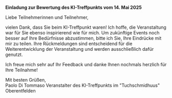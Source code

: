 **Einladung zur Bewertung des KI-Treffpunkts vom 14. Mai 2025**

Liebe Teilnehmerinnen und Teilnehmer,

vielen Dank, dass Sie beim KI-Treffpunkt waren! Ich hoffe, die Veranstaltung war für Sie ebenso inspirierend wie für mich. Um zukünftige Events noch besser auf Ihre Bedürfnisse abzustimmen, bitte ich Sie, Ihre Eindrücke mit mir zu teilen. Ihre Rückmeldungen sind entscheidend für die Weiterentwicklung der Veranstaltung und werden ausschließlich dafür genutzt.

Ich freue mich sehr auf Ihr Feedback und danke Ihnen nochmals herzlich für Ihre Teilnahme!

Mit besten Grüßen,  
Paolo Di Tommaso 
Veranstalter des KI-Treffpunkts im "Tuchschmidhuus" Oberentfelden
